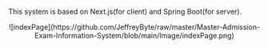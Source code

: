 This system is based on Next.js(for client) and Spring Boot(for server).
<div align="center">
  ![indexPage](https://github.com/JeffreyByte/raw/master/Master-Admission-Exam-Information-System/blob/main/Image/indexPage.png)
</div>
